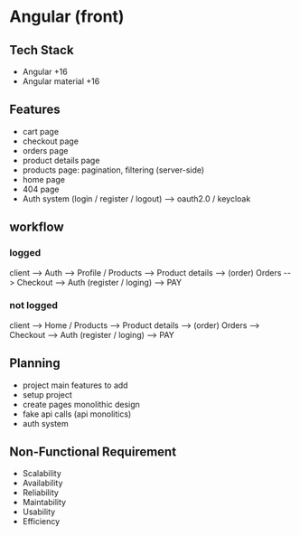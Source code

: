 # Angular (front)

## Tech Stack

- Angular +16
- Angular material +16

## Features

- cart page
- checkout page
- orders page
- product details page
- products page: pagination, filtering (server-side)
- home page
- 404 page
- Auth system (login / register / logout) --> oauth2.0 / keycloak

## workflow

### logged

client --> Auth --> Profile / Products --> Product details --> (order) Orders --> Checkout --> Auth (register / loging) --> PAY

### not logged

client --> Home / Products --> Product details --> (order) Orders --> Checkout --> Auth (register / loging) --> PAY

## Planning

- project main features to add
- setup project
- create pages monolithic design
- fake api calls (api monolitics)
- auth system

## Non-Functional Requirement

- Scalability
- Availability
- Reliability
- Maintability
- Usability
- Efficiency
